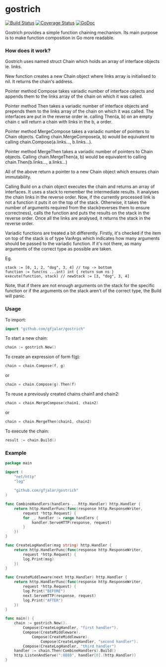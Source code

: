 # gostrich
[![Build Status](https://drone.io/github.com/gfjalar/gostrich/status.png?branch=master)](https://drone.io/github.com/gfjalar/gostrich/latest)
[![Coverage Status](https://coveralls.io/repos/gfjalar/gostrich/badge.svg?branch=master)](https://coveralls.io/r/gfjalar/gostrich?branch=master)
[![GoDoc](https://godoc.org/github.com/gfjalar/gostrich?status.svg)](http://godoc.org/github.com/gfjalar/gostrich)

Gostrich provides a simple function chaining mechanism. Its main purpose is to
make function composition in Go more readable.

### How does it work?
Gostrich uses named struct Chain which holds an array of interface objects ie.
links.

New function creates a new Chain object where links array is initialised to nil.
It returns the chain's address.

Pointer method Compose takes variadic number of interface objects and appends
them to the links array of the chain on which it was called.

Pointer method Then takes a variadic number of interface objects and prepends
them to the links array of the chain on which it was called. The interfaces are
put in the reverse order ie. calling Then(a, b) on an empty chain c will return
a chain with links in the b, a order.

Pointer method MergeCompose takes a variadic number of pointers to Chain
objects. Calling chain.MergeCompose(a, b) would be equivalent to calling
chain.Compose(a.links..., b.links...).

Pointer method MergeThen takes a variadic number of pointers to Chain objects.
Calling chain.MergeThen(a, b) would be equivalent to calling
chain.Then(b.links..., a.links...)

All of the above return a pointer to a new Chain object which ensures chain
immutability.

Calling Build on a chain object executes the chain and returns an array of
interfaces. It uses a stack to remember the intermediate results. It analyses
the chain links in the reverse order. Now, if the currently processed link is
not a function it puts it on the top of the stack. Otherwise, it takes the
number of arguments required from the stack(reverses them to ensure
correctness), calls the function and puts the results on the stack in the
reverse order. Once all the links are analysed, it returns the stack in the
reverse order.

Variadic functions are treated a bit differently. Firstly, it's checked if the
item on top of the stack is of type VarArgs which indicates how many arguments
should be passed to the variadic function. If it's not there, as many arguments
of the correct type as possible are taken.

Eg. 
```
stack := [0, 1, 2, "dog", 3, 4] // top -> bottom
function := func(ns ...int) int { return sum ns }
execute(function, stack) // newStack := [3, "dog", 3, 4]
```

Note, that if there are not enough arguments on the stack for the specific
function or if the arguments on the stack aren't of the correct type, the Build
will panic.

### Usage

To import:
```go
import "github.com/gfjalar/gostrich"
```

To start a new chain:
```go
chain := gostrich.New()
```

To create an expression of form f(g):
```go
chain = chain.Compose(f, g)
```
or
```go
chain = chain.Compose(g).Then(f)
```

To reuse a previously created chains chain1 and chain2:
```go
chain = chain.MergeCompose(chain1, chain2)
```
or
```go
chain = chain.MergeThen(chain1, chain2)
```

To execute the chain:
```go
result := chain.Build()
```

### Example

```go
package main 

import (
	"net/http"
	"log"
	
	"github.com/gfjalar/gostrich"
)

func CombineHandlers(handlers ...http.Handler) http.Handler {
	return http.HandlerFunc(func(response http.ResponseWriter,
		request *http.Request) {
		for _, handler := range handlers {
			handler.ServeHTTP(response, request)
		}
	})
}

func CreateLogHandler(msg string) http.Handler {
	return http.HandlerFunc(func(response http.ResponseWriter,
		request *http.Request) {
		log.Print(msg)
	})
}

func CreateMiddleware(next http.Handler) http.Handler {
	return http.HandlerFunc(func(response http.ResponseWriter,
		request *http.Request) {
		log.Print("BEFORE")
		next.ServeHTTP(response, request)
		log.Print("AFTER")
	})
}

func main() {
	chain := gostrich.New().
		Compose(CreateLogHandler, "first handler").
		Compose(CreateMiddleware).
			Compose(CreateMiddleware).
				Compose(CreateLogHandler, "second handler").
		Compose(CreateLogHandler, "third handler")
	handler := chain.Then(CombineHandlers).Build()
	http.ListenAndServe(":8080", handler[0].(http.Handler))
}
```

